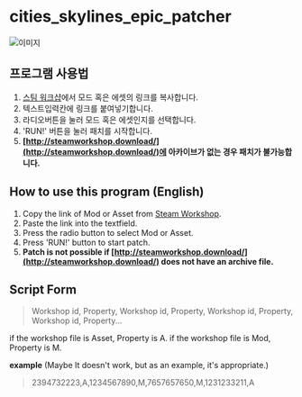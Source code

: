 # cities_skylines_epic_patcher
![이미지](https://github.com/politics-in-the-pond/cities_skylines_epic_patcher/blob/main/egimage.png?raw=true)
## 프로그램 사용법
1. [스팀 워크샵](https://steamcommunity.com/app/255710/workshop/)에서 모드 혹은 에셋의 링크를 복사합니다.
2. 텍스트입력칸에 링크를 붙여넣기합니다.
3. 라디오버튼을 눌러 모드 혹은 에셋인지를 선택합니다.
4. 'RUN!' 버튼을 눌러 패치를 시작합니다.
5. **[http://steamworkshop.download/](http://steamworkshop.download/)에 아카이브가 없는 경우 패치가 불가능합니다.**
## How to use this program (English)
1. Copy the link of Mod or Asset from [Steam Workshop](https://steamcommunity.com/app/255710/workshop/).
2. Paste the link into the textfield.
3. Press the radio button to select Mod or Asset.
4. Press 'RUN!' button to start patch.
5. **Patch is not possible if [http://steamworkshop.download/](http://steamworkshop.download/) does not have an archive file.**

## Script Form
> Workshop id, Property, Workshop id, Property, Workshop id, Property, Workshop id, Property...

if the workshop file is Asset, Property is A.
if the workshop file is Mod, Property is M.

**example** (Maybe It doesn't work, but as an example, it's appropriate.)
> 2394732223,A,1234567890,M,7657657650,M,1231233211,A
